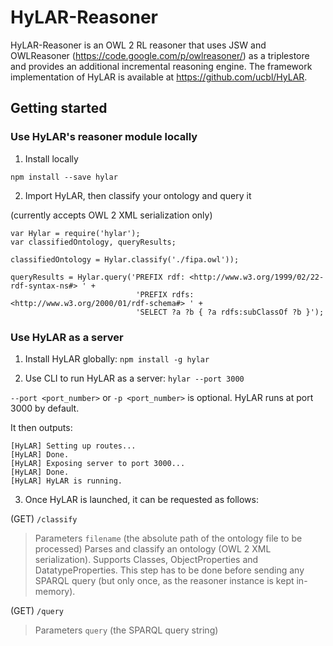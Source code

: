 # HyLAR-Reasoner #

HyLAR-Reasoner is an OWL 2 RL reasoner that uses JSW and OWLReasoner (https://code.google.com/p/owlreasoner/) as a triplestore and provides an additional incremental reasoning engine. The framework implementation of HyLAR is available at https://github.com/ucbl/HyLAR.

## Getting started ##

### Use HyLAR's reasoner module locally ###

1) Install locally

`npm install --save hylar`

2) Import HyLAR, then classify your ontology and query it

(currently accepts OWL 2 XML serialization only)

```
var Hylar = require('hylar');
var classifiedOntology, queryResults;

classifiedOntology = Hylar.classify('./fipa.owl'));

queryResults = Hylar.query('PREFIX rdf: <http://www.w3.org/1999/02/22-rdf-syntax-ns#> ' +
                            'PREFIX rdfs: <http://www.w3.org/2000/01/rdf-schema#> ' +
                            'SELECT ?a ?b { ?a rdfs:subClassOf ?b }');
```

### Use HyLAR as a server ###

1) Install HyLAR globally:
`npm install -g hylar`

2) Use CLI to run HyLAR as a server:
`hylar --port 3000`

`--port <port_number>` or `-p <port_number>` is optional. HyLAR runs at port 3000 by default.

It then outputs:
```
[HyLAR] Setting up routes...
[HyLAR] Done.
[HyLAR] Exposing server to port 3000...
[HyLAR] Done.
[HyLAR] HyLAR is running.
```

3) Once HyLAR is launched, it can be requested as follows:

(GET) `/classify`
> Parameters
`filename` (the absolute path of the ontology file to be processed)
Parses and classify an ontology (OWL 2 XML serialization). Supports Classes, ObjectProperties and DatatypeProperties. This step has to be done before sending any SPARQL query (but only once, as the reasoner instance is kept in-memory).

(GET) `/query`
> Parameters
`query` (the SPARQL query string)
